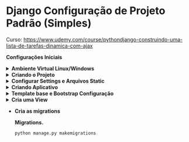 # Django Configuração de Projeto Padrão (Simples)

Curso: https://www.udemy.com/course/pythondjango-construindo-uma-lista-de-tarefas-dinamica-com-ajax

**Configurações Iniciais**

<details><summary><b>Ambiente Virtual Linux/Windows</b></summary>

- **Ambiente Virtual Linux/Windows**
    
    
    Lembrando… Precisa ter Python instalado no seu ambiente.
    
    **Criar o ambiente virtual Linux/Windows**
     
    ```python
    ## Windows
    python -m venv .venv
    source .venv/Scripts/activate # Ativar ambiente
    
    ## Linux 
    ## Caso não tenha virtualenv. "pip install virtualenv"
    virtualenv .venv
    source .venv/bin/activate # Ativar ambiente
    ```
    
    Instalar os seguintes pacotes.
    
    ```python
    pip install django
    pip install pillow
    ```
    
    Para criar o arquivo *requirements.txt*
    
    ```python
    pip freeze > requirements.txt
    ```

</details>

<details><summary><b>Criando o Projeto</b></summary>

- **Criando o Projeto**
    
    ## **Criando o projeto**
    
    “core” é nome do seu projeto e quando colocamos um “.” depois do nome do projeto significa que é para criar os arquivos na raiz da pasta. Assim não cria subpasta do projeto.
    
    ```python
    django-admin startproject core .
    ```
    
    **Testar a aplicação**
    
    ```python
    python manage.py runserver
    ```
    
</details>

<details><summary><b>Configurar Settings e Arquivos Static</b></summary>

- **Configurar Settings e Arquivos Static**
    
    ## **Vamos configurar nossos arquivos** *static*
    
    ```python
    import os 
    
    # base_dir config
    BASE_DIR = os.path.dirname(os.path.dirname(os.path.abspath(__file__)))
    TEMPLATE_DIR = os.path.join(BASE_DIR,'templates')
    STATIC_DIR=os.path.join(BASE_DIR,'static')
    
    # Database
    DATABASES = {
        'default': {
            'ENGINE': 'django.db.backends.sqlite3',
            'NAME': os.path.join(BASE_DIR, 'db.sqlite3'), 
        }
    }
    
    STATIC_ROOT = os.path.join(BASE_DIR,'static')
    STATIC_URL = '/static/' 
    
    MEDIA_ROOT=os.path.join(BASE_DIR,'media')
    MEDIA_URL = '/media/'
    
    # Internationalization
    # Se quiser deixar em PT BR
    LANGUAGE_CODE = 'pt-br'
    TIME_ZONE = 'America/Sao_Paulo'
    USE_I18N = True
    USE_L10N = True 
    USE_TZ = True
    ```
    
    *myapp/urls.py*
    
    ```python
    from django.contrib import admin
    from django.conf import settings
    from django.conf.urls.static import static
    from django.urls import path
    
    urlpatterns = [
        path('admin/', admin.site.urls),
    ]
    
    urlpatterns += static(settings.STATIC_URL, document_root=settings.STATIC_ROOT) # Adicionar Isto
    urlpatterns += static(settings.MEDIA_URL, document_root=settings.MEDIA_ROOT) # Adicionar Isto
    ```
</details>

<details><summary><b>Criando Aplicativo</b></summary>

- **Criando Aplicativo**
    
    **Vamos criar nosso aplicativo no Django.**
    
    Para criar a aplicação no Django rode comando abaixo. “myapp” é nome do seu App.
    
    ```python
    python manage.py startapp myapp
    ```
    
    Agora precisamos registrar nossa aplicação no *INSTALLED_APPS* localizado em *settings.py*.
    
</details>

<details><summary><b>Template base e Bootstrap Configuração</b></summary>

- **Template base e Bootstrap Configuração**
    
    ### Bootstrap configuração
    
    Doc: [https://getbootstrap.com/docs/5.2/getting-started/introduction/](https://getbootstrap.com/docs/5.2/getting-started/introduction/)
    
    Com Base na documentação para utilizar os recursos Boostrap basta adicionar as tags de CSS e JS. No HTML da Pagina Base.
    
    ```python
    <!-- CSS -->
    <link href="https://cdn.jsdelivr.net/npm/bootstrap@5.2.3/dist/css/bootstrap.min.css" rel="stylesheet" integrity="sha384-rbsA2VBKQhggwzxH7pPCaAqO46MgnOM80zW1RWuH61DGLwZJEdK2Kadq2F9CUG65" crossorigin="anonymous">
    
    <!-- JS -->
    <script src="https://cdn.jsdelivr.net/npm/bootstrap@5.2.3/dist/js/bootstrap.bundle.min.js" integrity="sha384-kenU1KFdBIe4zVF0s0G1M5b4hcpxyD9F7jL+jjXkk+Q2h455rYXK/7HAuoJl+0I4" crossorigin="anonymous"></script>
    ```
    
    ## Template Base
    
    1 - criar um arquivo base ***base.html*** onde vamos renderizar nosso conteúdo. 
    
    ```python
    {% load static %}
    <!DOCTYPE html>
    <html lang="en">
    <head>
    	<meta charset="UTF-8">
    	<meta http-equiv="X-UA-Compatible" content="IE=edge">
    	<meta name="viewport" content="width=device-width, initial-scale=1.0">
    	<title>{% block title %}{% endblock %}</title>
    
    	<!-- CSS -->
    	<link href="https://cdn.jsdelivr.net/npm/bootstrap@5.2.3/dist/css/bootstrap.min.css" rel="stylesheet" integrity="sha384-rbsA2VBKQhggwzxH7pPCaAqO46MgnOM80zW1RWuH61DGLwZJEdK2Kadq2F9CUG65" crossorigin="anonymous">
    
    </head>
    <body>  
    	
    	{% block content %}
    	
    	{% endblock %} 
     
    	<!-- JS-->
    	<script src="https://cdn.jsdelivr.net/npm/bootstrap@5.2.3/dist/js/bootstrap.bundle.min.js" integrity="sha384-kenU1KFdBIe4zVF0s0G1M5b4hcpxyD9F7jL+jjXkk+Q2h455rYXK/7HAuoJl+0I4" crossorigin="anonymous"></script>
    </body>
    </html>
    ```

</details>

<details><summary><b>Cria uma View</b></summary>

- **Cria uma View**
    
    *index1.html*
    
    ```html
    {% extends 'base.html' %}
    {% block title %}Pagina Inicial{% endblock %}
    {% block content %}
    	<h1>Pagina Inicial</h1>
    {% endblock %}
    ```
    
    *myapp/views.py*
    
    ```python
    from django.shortcuts import render
    
    # Create your views here.
    def mysite(request):
        return render(request, 'index1.html')
    ```
    
    criar arquivo *myapp*/*urls.py*
    
    ```
    from django.urls import path 
    from myapp import views
    
    urlpatterns = [
        path('', views.mysite, name='mysite'), 
    ]
    ```
    
    urls.py do projeto. ***core/urls.py***
    
    ```python
    from django.contrib import admin
    from django.urls import path, include # adicionar include
    from django.conf import settings
    from django.conf.urls.static import static 
    
    urlpatterns = [
        path('admin/', admin.site.urls),
        path('', include('myapp.urls')), # url do app
    ]
    urlpatterns += static(settings.STATIC_URL, document_root=settings.STATIC_ROOT) # Adicionar Isto
    urlpatterns += static(settings.MEDIA_URL, document_root=settings.MEDIA_ROOT) # Adicionar Isto
    ```
    
    Rodar o projeto para ver como está.
    
    ```python
    python manage.py makemigrations && python manage.py migrate
    python manage.py runserver
    ```
    
    .gitignore
    
    ```python
    /tmp
    passenger_wsgi.py 
    .venv
    db.sqlite3
    /static_media
    static_media
    /static_files
    static_files
    /media
    mydatabase
    file_name.sql
    __pycache__ 
    __pycache__/
    ```

</details>

- **Cria as migrations**

    **Migrations.**
    ```python
    python manage.py makemigrations
    ```

</details>
